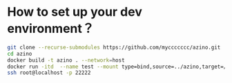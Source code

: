 # How to set up your dev environment？
```bash
git clone --recurse-submodules https://github.com/myccccccc/azino.git
cd azino
docker build -t azino . --network=host
docker run -itd  --name test --mount type=bind,source=../azino,target=/root/azino -p 22222:22 -P azino /bin/bash
ssh root@localhost -p 22222
```
